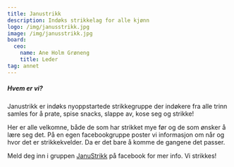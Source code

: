 ```yaml
---
title: Janustrikk
description: Indøks strikkelag for alle kjønn
logo: /img/janusstrikk.jpg
image: /img/janusstrikk.jpg
board:
  ceo:
    name: Ane Holm Grøneng
    title: Leder
tag: annet
---
```


##### Hvem er vi?

Janustrikk er indøks nyoppstartede strikkegruppe der indøkere fra alle trinn samles for å prate, spise snacks, slappe av, kose seg og strikke!

Her er alle velkomne, både de som har strikket mye før og de som ønsker å lære seg det. På en egen facebookgruppe poster vi informasjon om når og hvor det er strikkekvelder. Da er det bare å komme de gangene det passer.

Meld deg inn i gruppen [JanuStrikk](https://www.facebook.com/groups/2106753982960466/) på facebook for mer info. Vi strikkes!
